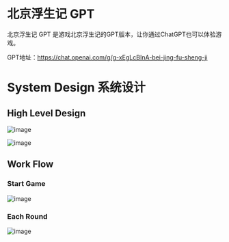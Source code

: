 # 北京浮生记 GPT

北京浮生记 GPT 是游戏北京浮生记的GPT版本，让你通过ChatGPT也可以体验游戏。

GPT地址：https://chat.openai.com/g/g-xEgLcBInA-bei-jing-fu-sheng-ji 

# System Design 系统设计

## High Level Design

![image](https://github.com/JimLiu/beijing-fushengji-gpt/assets/648674/eb15f43d-98c3-47c0-9a97-0b53fee79170)

![image](https://github.com/JimLiu/beijing-fushengji-gpt/assets/648674/c456154f-e1b6-495a-b4a4-13a30d48fde9)

## Work Flow

### Start Game

![image](https://github.com/JimLiu/beijing-fushengji-gpt/assets/648674/efe6d5ce-3937-4017-bf63-526942e25207)


### Each Round

![image](https://github.com/JimLiu/beijing-fushengji-gpt/assets/648674/59d7c2f6-d9a5-4309-94e4-533d4c77fcdf)
